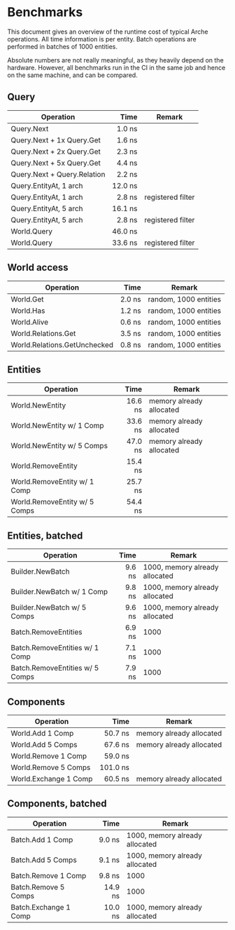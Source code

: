 # Benchmarks

This document gives an overview of the runtime cost of typical Arche operations.
All time information is per entity.
Batch operations are performed in batches of 1000 entities.

Absolute numbers are not  really meaningful, as they heavily depend on the hardware.
However, all benchmarks run in the CI in the same job and hence on the same machine, and can be compared.

## Query

| Operation                        | Time         | Remark                       |
|----------------------------------|-------------:|------------------------------|
| Query.Next                       |       1.0 ns |                              |
| Query.Next + 1x Query.Get        |       1.6 ns |                              |
| Query.Next + 2x Query.Get        |       2.3 ns |                              |
| Query.Next + 5x Query.Get        |       4.4 ns |                              |
| Query.Next + Query.Relation      |       2.2 ns |                              |
| Query.EntityAt, 1 arch           |      12.0 ns |                              |
| Query.EntityAt, 1 arch           |       2.8 ns | registered filter            |
| Query.EntityAt, 5 arch           |      16.1 ns |                              |
| Query.EntityAt, 5 arch           |       2.8 ns | registered filter            |
| World.Query                      |      46.0 ns |                              |
| World.Query                      |      33.6 ns | registered filter            |

## World access

| Operation                        | Time         | Remark                       |
|----------------------------------|-------------:|------------------------------|
| World.Get                        |       2.0 ns | random, 1000 entities        |
| World.Has                        |       1.2 ns | random, 1000 entities        |
| World.Alive                      |       0.6 ns | random, 1000 entities        |
| World.Relations.Get              |       3.5 ns | random, 1000 entities        |
| World.Relations.GetUnchecked     |       0.8 ns | random, 1000 entities        |

## Entities

| Operation                        | Time         | Remark                       |
|----------------------------------|-------------:|------------------------------|
| World.NewEntity                  |      16.6 ns | memory already allocated     |
| World.NewEntity w/ 1 Comp        |      33.6 ns | memory already allocated     |
| World.NewEntity w/ 5 Comps       |      47.0 ns | memory already allocated     |
| World.RemoveEntity               |      15.4 ns |                              |
| World.RemoveEntity w/ 1 Comp     |      25.7 ns |                              |
| World.RemoveEntity w/ 5 Comps    |      54.4 ns |                              |

## Entities, batched

| Operation                        | Time         | Remark                       |
|----------------------------------|-------------:|------------------------------|
| Builder.NewBatch                 |       9.6 ns | 1000, memory already allocated |
| Builder.NewBatch w/ 1 Comp       |       9.8 ns | 1000, memory already allocated |
| Builder.NewBatch w/ 5 Comps      |       9.6 ns | 1000, memory already allocated |
| Batch.RemoveEntities             |       6.9 ns | 1000                         |
| Batch.RemoveEntities w/ 1 Comp   |       7.1 ns | 1000                         |
| Batch.RemoveEntities w/ 5 Comps  |       7.9 ns | 1000                         |

## Components

| Operation                        | Time         | Remark                       |
|----------------------------------|-------------:|------------------------------|
| World.Add 1 Comp                 |      50.7 ns | memory already allocated     |
| World.Add 5 Comps                |      67.6 ns | memory already allocated     |
| World.Remove 1 Comp              |      59.0 ns |                              |
| World.Remove 5 Comps             |     101.0 ns |                              |
| World.Exchange 1 Comp            |      60.5 ns | memory already allocated     |

## Components, batched

| Operation                        | Time         | Remark                       |
|----------------------------------|-------------:|------------------------------|
| Batch.Add 1 Comp                 |       9.0 ns | 1000, memory already allocated |
| Batch.Add 5 Comps                |       9.1 ns | 1000, memory already allocated |
| Batch.Remove 1 Comp              |       9.8 ns | 1000                         |
| Batch.Remove 5 Comps             |      14.9 ns | 1000                         |
| Batch.Exchange 1 Comp            |      10.0 ns | 1000, memory already allocated |
